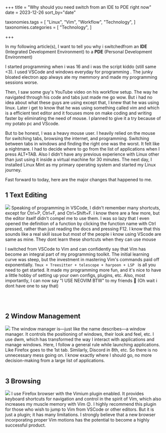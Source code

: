 +++
title = "Why should you need switch from an IDE to PDE right now"
date = 2023-12-26
sort_by="date"

taxonomies.tags = [
    "Linux",
    "Vim",
    "Workflow",
    "Technology",
]
taxonomies.categories = [
    "Technology",
]

+++

In my following article(s), I want to tell you why i switchedfrom 
an **IDE** (Integrated Development Environment) to a **PDE** (Personal Development Environment)

I started programming when i was 16 and i was the script kiddo (still same <3).
I used VSCode and windows everyday for programming . The junky bloated electron
app always ate my memmory and made my programming sessions worse.

Then, I saw some guy's YouTube video on his workflow setup. The way he navigated
through his code and tabs just made me go wow. But i had no idea about what these 
guys are using except that, I knew that he was using linux. Later i get to know that 
he was using something called vim and which is a efficient text editor and it focuses 
more on make coding and writing faster by eliminating the need of mouse. 
I planned to give it a try because of my potato pc and VScode.

But to be honest, I was a heavy mouse user. I heavily relied on the mouse
for switching tabs, browsing the internet, and programming. Switching between
tabs in windows and finding the right one was the worst. It felt like a nightmare. I had
to decide where to go from the list of applications when I press ALT+TAB. 
Also I didn't have any previous experience with Linux other than just using it
inside a virtual machine for 30 minutes. The next day, I installed Linux Mint 
as my primary operating system and started my Linux journey.

Fast forward to today, here are the major changes that happened to me.

<h2>1 Text Editing </h2> 
<img src="https://theshastri.s3.us-west-1.amazonaws.com/noevim.jpg" />
Speaking of programming in VSCode, I didn't remember many shortcuts,
except for Ctrl+P, Ctrl+F, and Ctrl+Shift+F. I know there are a few 
more, but the editor itself didn't compel me to use them. I was so lazy 
that I even opened the definition of a function by clicking the function 
name with Ctrl pressed, rather than just reading the docs and pressing F12.
I know that this sounds like a real skill issue but most of the people i know 
using VScode are same as mine. They dont learn these shortcuts when they can 
use mouse

I switched from VSCode to Vim and can confidently say that Vim has become an
integral part of my programming toolkit. The initial learning curve was steep,
but the investment in mastering Vim's commands paid off exponentially.
`Tmux + Treesitter + telescope + harpoon + LSP ` is all you need to get started. It
made my programming more fun, and it's nice to have a little hobby of setting up
your own configs, plugins, etc. Also, most importantly, I can now say "I USE
NEOVIM BTW" to my friends 🗿 (Oh wait i dont have one to say that)

</br>
</br>

<h2>2 Window Management </h2>
<img src="https://theshastri.s3.us-west-1.amazonaws.com/dwm.png" />
The window manager is—just like the name describes—a window manager. It controls
the positioning of windows, their look and feel, etc. I use dwm, which has
transformed the way I interact with applications and manage windows. Here, I
follow a general rule while launching applications. Like Firefox goes to the 1st
tab. Similarly, Discord in 8th, etc. So there is no unnecessary mess going on. I
know exactly where I should go, no more decision-making from a large list of
applications.

</br>
</br>

<h2>3 Browsing </h2> 
<img src="https://theshastri.s3.us-west-1.amazonaws.com/archenjoyer.png" />
I use Firefox browser with the Vimium plugin enabled. It provides keyboard
shortcuts for navigation and control in the spirit of Vim, which also increases
my muscle memory with Vim 😉. I highly recommend this plugin for those who wish
to jump to Vim from VSCode or other editors. But it is just a plugin; it has
many limitations. I strongly believe that a new browser incorporating proper Vim
motions has the potential to become a highly successful product.

</br>
</br>

